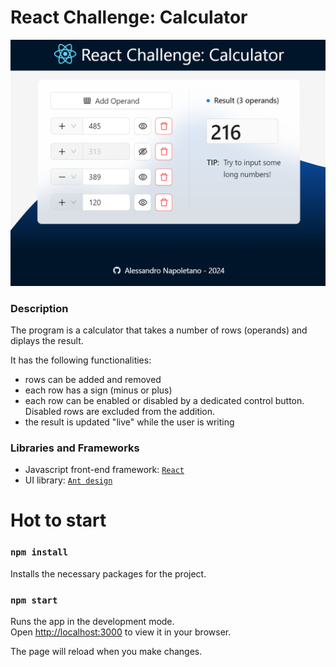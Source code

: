 # React Challenge: Calculator

![display](./src/assets/display.png)

### Description

The program is a calculator that takes a number of rows (operands) and diplays the result.

It has the following functionalities:

- rows can be added and removed
- each row has a sign (minus or plus)
- each row can be enabled or disabled by a dedicated control button. Disabled rows are excluded from the addition.
- the result is updated "live" while the user is writing

### Libraries and Frameworks

- Javascript front-end framework: [`React`](https://react.dev/)
- UI library: [`Ant design`](https://ant.design/)

# Hot to start

### `npm install`

Installs the necessary packages for the project.

### `npm start`

Runs the app in the development mode.\
Open [http://localhost:3000](http://localhost:3000) to view it in your browser.

The page will reload when you make changes.